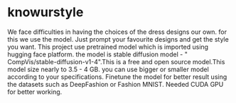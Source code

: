 # knowurstyle
We face difficulties in having the choices of the dress designs our own. for this we use the model. Just prompt your favourite designs and get the style you want.
This project use pretrained model which is imported using hugging face platform. the model is stable diffusion model - " CompVis/stable-diffusion-v1-4".This is a free and open source model.This model size nearly to 3.5 - 4 GB. you can use bigger or smaller model according to your specifications. Finetune the model for better result using the datasets such as DeepFashion or Fashion MNIST.
Needed CUDA GPU for better working.
